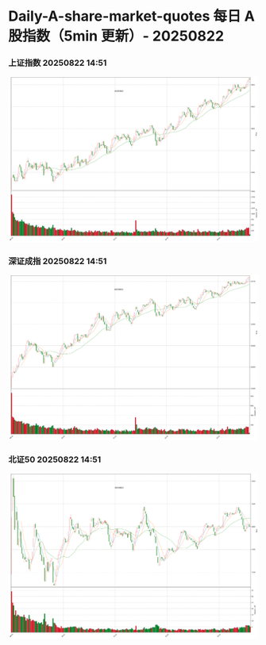
# Daily-A-share-market-quotes 每日 A 股指数（5min 更新）- 20250822

### 上证指数 20250822 14:51
![](./fig/2025/8/20250822-sh000001.png)

### 深证成指 20250822 14:51
![](./fig/2025/8/20250822-sz399001.png)

### 北证50 20250822 14:51
![](./fig/2025/8/20250822-bj899050.png)
